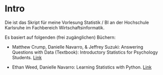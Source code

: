 # Intro

Die ist das Skript für meine Vorlesung Statistik / BI an der Hochschule Karlsruhe im Fachbereich Wirtschaftsinformatik. 

Es basiert auf folgenden (frei zugänglichen) Büchern:

* Matthew Crump, Danielle Navarro, & Jeffrey Suzuki: Answering Questions with Data (Textbook): Introductory Statistics for Psychology Students. [Link](https://crumplab.github.io/statistics/)

* Ethan Weed, Danielle Navarro: Learning Statistics with Python. [Link](https://ethanweed.github.io/pythonbook/landingpage.html)


```{tableofcontents}
```
